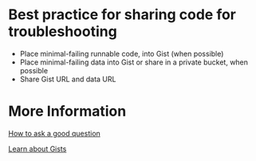 # Best practice for sharing code for troubleshooting

* Place minimal-failing runnable code, into Gist (when possible)
* Place minimal-failing data into Gist or share in a private bucket, when possible
* Share Gist URL and data URL

# More Information
[How to ask a good question](https://stackoverflow.com/help/how-to-ask)

[Learn about Gists](https://help.github.com/en/github/writing-on-github/creating-gists)
